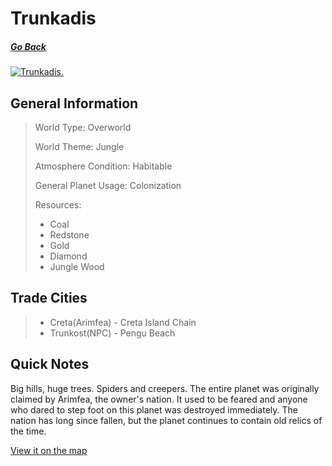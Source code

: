 # Trunkadis

##### [Go Back](/wiki/space#planets)

<a href="https://imgur.com/J0vC7rD"><img src="https://i.imgur.com/J0vC7rD.jpg" title="Trunkadis." /></a>

## General Information

> World Type: Overworld
>
> World Theme: Jungle
>
> Atmosphere Condition: Habitable
>
> General Planet Usage: Colonization
>
> Resources:
> - Coal
> - Redstone
> - Gold
> - Diamond
> - Jungle Wood

## Trade Cities
> - Creta(Arimfea) - Creta Island Chain
> - Trunkost(NPC) - Pengu Beach 

## Quick Notes

Big hills, huge trees. Spiders and creepers. The entire planet was originally claimed by Arimfea, the owner's nation. It used to be feared and anyone who dared to step foot on this planet was destroyed immediately. The nation has long since fallen, but the planet continues to contain old relics of the time.

[View it on the map](https://dynmap.starlegacy.net/?worldname=Trunkadis)
